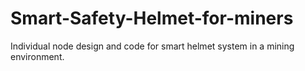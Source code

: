 # Smart-Safety-Helmet-for-miners

Individual node design and code for smart helmet system in a mining environment. 

